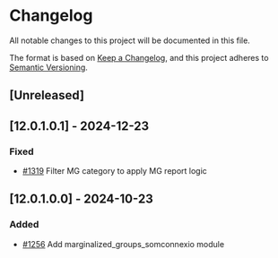 # Changelog
All notable changes to this project will be documented in this file.

The format is based on [Keep a Changelog](https://keepachangelog.com/en/1.0.0/),
and this project adheres to [Semantic Versioning](https://semver.org/spec/v2.0.0.html).

## [Unreleased]
## [12.0.1.0.1] - 2024-12-23
### Fixed
- [#1319](https://git.coopdevs.org/coopdevs/som-connexio/odoo-somconnexio/-/merge_requests/1319) Filter MG category to apply MG report logic

## [12.0.1.0.0] - 2024-10-23
### Added
- [#1256](https://git.coopdevs.org/coopdevs/som-connexio/odoo-somconnexio/-/merge_requests/1256) Add marginalized_groups_somconnexio module
